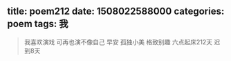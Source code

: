 title: poem212
date: 1508022588000
categories: poem
tags: 我
---
> 我喜欢演戏
可再也演不像自己
早安
孤独小美
格致别趣
六点起床212天 迟到8天
